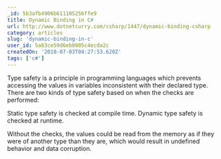 ```yaml
---
_id: 5b3afb4906b611105256ffe9
title: Dynamic Binding in C#
url: http://www.dotnetcurry.com/csharp/1447/dynamic-binding-csharp
category: articles
slug: 'dynamic-binding-in-c'
user_id: 5a83ce59d6eb0005c4ecda2c
createdOn: '2018-07-03T04:27:53.620Z'
tags: ['c#']
---
```


Type safety is a principle in programming languages which prevents accessing the values in variables inconsistent with their declared type. There are two kinds of type safety based on when the checks are performed:

Static type safety is checked at compile time.
Dynamic type safety is checked at runtime.

Without the checks, the values could be read from the memory as if they were of another type than they are, which would result in undefined behavior and data corruption.
